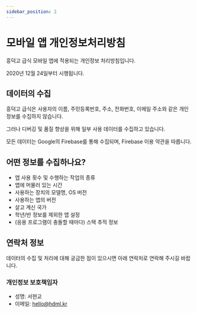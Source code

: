 ```yaml
---
sidebar_position: 2
---
```


# 모바일 앱 개인정보처리방침

흥덕고 급식 모바일 앱에 적용되는 개인정보 처리방침입니다.

2020년 12월 24일부터 시행됩니다.

## 데이터의 수집

흥덕고 급식은 사용자의 이름, 주민등록번호, 주소, 전화번호, 이메일 주소와 같은 개인정보를 수집하지 않습니다.

그러나 디버깅 및 품질 향상을 위해 일부 사용 데이터를 수집하고 있습니다.

모든 데이터는 Google의 Firebase를 통해 수집되며, Firebase 이용 약관을 따릅니다.

## 어떤 정보를 수집하나요?

- 앱 사용 횟수 및 수행하는 작업의 종류
- 앱에 머물러 있는 시간
- 사용하는 장치의 모델명, OS 버전
- 사용하는 앱의 버전
- 살고 계신 국가
- 학년/반 정보를 제외한 앱 설정
- (응용 프로그램이 충돌할 때마다) 스택 추적 정보

## 연락처 정보

데이터의 수집 및 처리에 대해 궁금한 점이 있으시면 아래 연락처로 연락해 주시길 바랍니다.

### 개인정보 보호책임자

- 성명: 서현교
- 이메일: hello@hdml.kr
